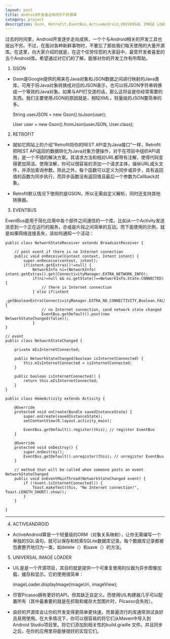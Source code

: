 ```yaml
---
layout: post
title: Android开发者必知的5个开源库
category: project
description: Gson, Retrofit,EventBus,ActiveAndroid,UNIVERSAL IMAGE LOADER
---
```


过去的时间里，Android开发逐步走向成熟，一个个与Android相关的开发工具也层出不穷。不过，在面对各种新鲜事物时，不要忘了那些我们每天使用的大量开源库。在这里，向大家介绍的就是，在这个任劳任怨的大家庭中，最受开发者喜爱的五个Android库。希望通过对它们的了解，能够对你的开发工作有所帮助。

1. GSON

* Gson是Google提供的用来在Java对象和JSON数据之间进行映射的Java类库。可用于将Java对象转换成对应的JSON表示，也可以将JSON字符串转换成一个等效的Java对象。如果与API打交道的话，那么这将会是你经常需要的东西。我们主要使用JSON的原因就是，相较XML，轻量级的JSON要简单的多。


	String userJSON = new Gson().toJson(user); 
 	  	  
	User user = new Gson().fromJson(userJSON, User.class); 

 
2. RETROFIT

* 就如它网站上的介绍“Retrofit将你的REST API变为Java接口”一样，Retrofit把REST API返回的数据转化为Java对象方便操作，对于在项目中组织API调用，是一个不错的解决方案。其请求方法和相对URL都带有注解，使得代码变得更加简洁。使用注解，你可以很容易的添加一个请求主体，操纵URL或头文件，并添加查询参数。除此之外，每个函数可以定义为同步或异步，具有返回值的函数为同步执行，而异步函数没有返回值且最后一个参数为Callback对象。

* Retrofit默认情况下使用的是GSON，所以无需自定义解析，同时还支持其他转换器。

3. EVENTBUS

EventBus是用于简化应用中各个部件之间通信的一个库。比如从一个Activity发送消息到一个正在运行的服务，亦或是片段之间简单的互动。而下面使用的示例，就是如果网络连接丢失，该如何通知一个活动：

	public class NetworkStateReceiver extends BroadcastReceiver {
	
	    // post event if there is no Internet connection
	    public void onReceive(Context context, Intent intent) {
	        super.onReceive(context, intent);
	        if(intent.getExtras()!=null) {
	            NetworkInfo ni=(NetworkInfo) intent.getExtras().get(ConnectivityManager.EXTRA_NETWORK_INFO);
	            if(ni!=null && ni.getState()==NetworkInfo.State.CONNECTED) {
	                // there is Internet connection
	            } else if(intent
	                .getBooleanExtra(ConnectivityManager.EXTRA_NO_CONNECTIVITY,Boolean.FALSE)) {
	                // no Internet connection, send network state changed
	                EventBus.getDefault().post(new NetworkStateChanged(false));
	            }
	}
	
	// event
	public class NetworkStateChanged {
	
	    private mIsInternetConnected;
	
	    public NetworkStateChanged(boolean isInternetConnected) {
	        this.mIsInternetConnected = isInternetConnected;
	    }
	
	    public boolean isInternetConnected() {
	        return this.mIsInternetConnected;
	    }
	}
	
	public class HomeActivity extends Activity {
	
	    @Override
	    protected void onCreate(Bundle savedInstanceState) {
	        super.onCreate(savedInstanceState);
	        setContentView(R.layout.activity_main);
	
	        EventBus.getDefault().register(this); // register EventBus
	    }
	
	    @Override
	    protected void onDestroy() {
	        super.onDestroy();
	        EventBus.getDefault().unregister(this); // unregister EventBus
	    }
	
	    // method that will be called when someone posts an event NetworkStateChanged
	    public void onEventMainThread(NetworkStateChanged event) {
	        if (!event.isInternetConnected()) {
	            Toast.makeText(this, "No Internet connection!", Toast.LENGTH_SHORT).show();
	        }
	    }
	
	}

***
4. ACTIVEANDROID
* ActiveAndroid算是一个轻量级的ORM（对象关系映射），让你无需编写一个单独的SQL语句，就可以保存和检索SQLite数据库记录。每个数据库记录都被包裹整齐地归为一类，如delete（）和save（）的方法。

5. UNIVERSAL IMAGE LOADER

* UIL是是一个开源项目，其目的就是提供一个可重复使用的仪器为异步图像加载、缓存和显示。它的使用很简单：

	imageLoader.displayImage(imageUri, imageView);  

* 尽管Picasso拥有更好的API，但其缺乏自定义。而使用UIL构建器几乎可以配置所有（其中最重要的就是在抓取和缓存大型图片时，Picasso会失败）。

* 良好的开源库会让你的开发变得更简单更快速，而普遍流行的库通常测试良好且易用使用。在大多情况下，你可以很容易的将它们从Maven中导入到Android Studio项目里。将它们添加到相关性的build.gradle 文件。并且同步之后，在你的应用里将能够很好的实现它们。